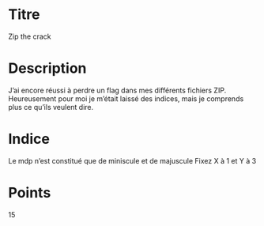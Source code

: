 # Titre 

Zip the crack

# Description 

J’ai encore réussi à perdre un flag dans mes différents fichiers ZIP. Heureusement pour moi je m’était laissé des indices, mais je comprends plus ce qu’ils veulent dire. 

# Indice

Le mdp n’est constitué que de miniscule et de majuscule
Fixez X à 1 et Y à 3

# Points

15